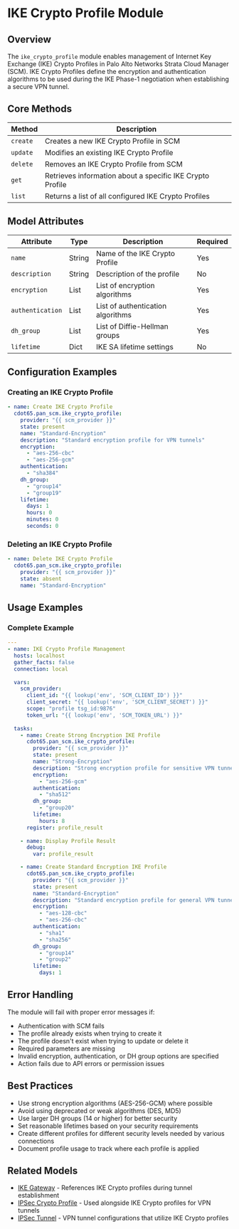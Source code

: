 # IKE Crypto Profile Module

## Overview

The `ike_crypto_profile` module enables management of Internet Key Exchange (IKE) Crypto Profiles in Palo Alto Networks Strata Cloud Manager (SCM). IKE Crypto Profiles define the encryption and authentication algorithms to be used during the IKE Phase-1 negotiation when establishing a secure VPN tunnel.

## Core Methods

| Method | Description |
|--------|-------------|
| `create` | Creates a new IKE Crypto Profile in SCM |
| `update` | Modifies an existing IKE Crypto Profile |
| `delete` | Removes an IKE Crypto Profile from SCM |
| `get` | Retrieves information about a specific IKE Crypto Profile |
| `list` | Returns a list of all configured IKE Crypto Profiles |

## Model Attributes

| Attribute | Type | Description | Required |
|-----------|------|-------------|----------|
| `name` | String | Name of the IKE Crypto Profile | Yes |
| `description` | String | Description of the profile | No |
| `encryption` | List | List of encryption algorithms | Yes |
| `authentication` | List | List of authentication algorithms | Yes |
| `dh_group` | List | List of Diffie-Hellman groups | Yes |
| `lifetime` | Dict | IKE SA lifetime settings | No |

## Configuration Examples

### Creating an IKE Crypto Profile

```yaml
- name: Create IKE Crypto Profile
  cdot65.pan_scm.ike_crypto_profile:
    provider: "{{ scm_provider }}"
    state: present
    name: "Standard-Encryption"
    description: "Standard encryption profile for VPN tunnels"
    encryption: 
      - "aes-256-cbc"
      - "aes-256-gcm"
    authentication: 
      - "sha384"
    dh_group: 
      - "group14"
      - "group19"
    lifetime:
      days: 1
      hours: 0
      minutes: 0
      seconds: 0
```

### Deleting an IKE Crypto Profile

```yaml
- name: Delete IKE Crypto Profile
  cdot65.pan_scm.ike_crypto_profile:
    provider: "{{ scm_provider }}"
    state: absent
    name: "Standard-Encryption"
```

## Usage Examples

### Complete Example

```yaml
---
- name: IKE Crypto Profile Management
  hosts: localhost
  gather_facts: false
  connection: local
  
  vars:
    scm_provider:
      client_id: "{{ lookup('env', 'SCM_CLIENT_ID') }}"
      client_secret: "{{ lookup('env', 'SCM_CLIENT_SECRET') }}"
      scope: "profile tsg_id:9876"
      token_url: "{{ lookup('env', 'SCM_TOKEN_URL') }}"
  
  tasks:
    - name: Create Strong Encryption IKE Profile
      cdot65.pan_scm.ike_crypto_profile:
        provider: "{{ scm_provider }}"
        state: present
        name: "Strong-Encryption"
        description: "Strong encryption profile for sensitive VPN tunnels"
        encryption: 
          - "aes-256-gcm"
        authentication: 
          - "sha512"
        dh_group: 
          - "group20"
        lifetime:
          hours: 8
      register: profile_result
    
    - name: Display Profile Result
      debug:
        var: profile_result

    - name: Create Standard Encryption IKE Profile
      cdot65.pan_scm.ike_crypto_profile:
        provider: "{{ scm_provider }}"
        state: present
        name: "Standard-Encryption"
        description: "Standard encryption profile for general VPN tunnels"
        encryption: 
          - "aes-128-cbc"
          - "aes-256-cbc"
        authentication: 
          - "sha1"
          - "sha256"
        dh_group: 
          - "group14"
          - "group2"
        lifetime:
          days: 1
```

## Error Handling

The module will fail with proper error messages if:

- Authentication with SCM fails
- The profile already exists when trying to create it
- The profile doesn't exist when trying to update or delete it
- Required parameters are missing
- Invalid encryption, authentication, or DH group options are specified
- Action fails due to API errors or permission issues

## Best Practices

- Use strong encryption algorithms (AES-256-GCM) where possible
- Avoid using deprecated or weak algorithms (DES, MD5)
- Use larger DH groups (14 or higher) for better security
- Set reasonable lifetimes based on your security requirements
- Create different profiles for different security levels needed by various connections
- Document profile usage to track where each profile is applied

## Related Models

- [IKE Gateway](ike_gateway.md) - References IKE Crypto profiles during tunnel establishment
- [IPSec Crypto Profile](ipsec_crypto_profile.md) - Used alongside IKE Crypto profiles for VPN tunnels
- [IPSec Tunnel](ipsec_tunnel.md) - VPN tunnel configurations that utilize IKE Crypto profiles
